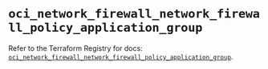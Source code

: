 # `oci_network_firewall_network_firewall_policy_application_group`

Refer to the Terraform Registry for docs: [`oci_network_firewall_network_firewall_policy_application_group`](https://registry.terraform.io/providers/oracle/oci/6.18.0/docs/resources/network_firewall_network_firewall_policy_application_group).
